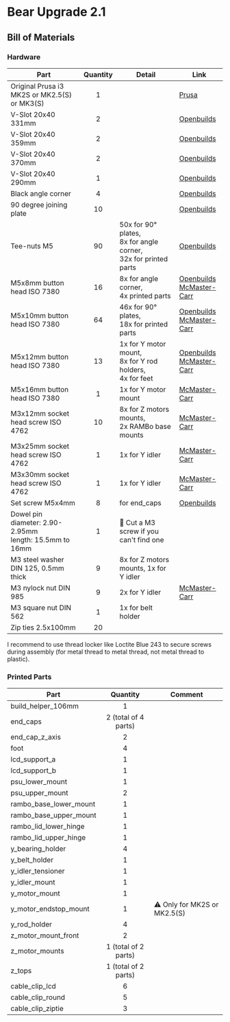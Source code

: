 # Bear Upgrade 2.1

## Bill of Materials

### Hardware

| Part     | Quantity | Detail | Link |
|----------|:--------:|--------|------|
| Original Prusa i3 MK2S or MK2.5(S) or MK3(S) | 1 | | [Prusa](https://www.prusa3d.com) |
| V-Slot 20x40 331mm | 2 | | [Openbuilds](http://openbuildspartstore.com/v-slot-20x40-linear-rail/) |
| V-Slot 20x40 359mm | 2 | | [Openbuilds](http://openbuildspartstore.com/v-slot-20x40-linear-rail/) |
| V-Slot 20x40 370mm | 2 | | [Openbuilds](http://openbuildspartstore.com/v-slot-20x40-linear-rail/) |
| V-Slot 20x40 290mm | 1 | | [Openbuilds](http://openbuildspartstore.com/v-slot-20x40-linear-rail/) |
| Black angle corner | 4 | | [Openbuilds](http://openbuildspartstore.com/black-angle-corner-connector/) |
| 90 degree joining plate | 10 | | [Openbuilds](http://openbuildspartstore.com/90-degree-joining-plate/) |
| Tee-nuts M5 | 90 | 50x for 90° plates,<br> 8x for angle corner,<br> 32x for printed parts | [Openbuilds](http://openbuildspartstore.com/tee-nuts-10-pack/) |
| M5x8mm button head ISO 7380 | 16 | 8x for angle corner,<br>4x printed parts | [Openbuilds](http://openbuildspartstore.com/low-profile-screws-m5-10-pack/)<br>[McMaster-Carr](https://www.mcmaster.com/#91239a222/=1clymbr)|
| M5x10mm button head ISO 7380 | 64 | 46x for 90° plates,<br> 18x for printed parts<br> | [Openbuilds](http://openbuildspartstore.com/low-profile-screws-m5-10-pack/)<br>[McMaster-Carr](https://www.mcmaster.com/#97763a820/=1cltxg0) |
| M5x12mm button head ISO 7380 | 13 | 1x for Y motor mount,<br>8x for Y rod holders,<br>4x for feet | [Openbuilds](http://openbuildspartstore.com/low-profile-screws-m5-10-pack/)<br>[McMaster-Carr](https://www.mcmaster.com/#91239a228/=1cm065c) |
| M5x16mm button head ISO 7380 | 1 | 1x for Y motor mount | [McMaster-Carr](https://www.mcmaster.com/92095a212) |
| M3x12mm socket head screw ISO 4762 | 10 | 8x for Z motors mounts,<br>2x RAMBo base mounts | [McMaster-Carr](https://www.mcmaster.com/#91292a114/=1c4wt18) |
| M3x25mm socket head screw ISO 4762 | 1 | 1x for Y idler | [McMaster-Carr](https://www.mcmaster.com/91292a020) |
| M3x30mm socket head screw ISO 4762 | 1 | 1x for Y idler | [McMaster-Carr](https://www.mcmaster.com/91292a022) |
| Set screw M5x4mm | 8 | for end_caps | [Openbuilds](http://openbuildspartstore.com/set-screw/) |
| Dowel pin<br/>diameter: 2.90-2.95mm<br/>length: 15.5mm to 16mm | 1 | :pushpin: Cut a M3 screw if you can't find one | |
| M3 steel washer DIN 125, 0.5mm thick | 9 | 8x for Z motors mounts, 1x for Y idler | |
| M3 nylock nut DIN 985 | 9 | 2x for Y idler | [McMaster-Carr](https://www.mcmaster.com/93625a100) |
| M3 square nut DIN 562 | 1 | 1x for belt holder | |
| Zip ties 2.5x100mm | 20 | | |

I recommend to use thread locker like Loctite Blue 243 to secure screws during assembly (for metal thread to metal thread, not metal thread to plastic).


### Printed Parts

| Part     | Quantity | Comment |
|----------|:--------:|---------|
| build_helper_106mm     | 1 | |
| end_caps               | 2 (total of 4 parts)  | |
| end_cap_z_axis         | 2 | |
| foot                   | 4 | |
| lcd_support_a          | 1 | |
| lcd_support_b          | 1 | |
| psu_lower_mount        | 1 | |
| psu_upper_mount        | 2 | |
| rambo_base_lower_mount | 1 | |
| rambo_base_upper_mount | 1 | |
| rambo_lid_lower_hinge  | 1 | |
| rambo_lid_upper_hinge  | 1 | |
| y_bearing_holder       | 4 | |
| y_belt_holder          | 1 | |
| y_idler_tensioner      | 1 | |
| y_idler_mount          | 1 | |
| y_motor_mount          | 1 | |
| y_motor_endstop_mount  | 1 | :warning: Only for MK2S or MK2.5(S) |
| y_rod_holder           | 4 | |
| z_motor_mount_front    | 2 | |
| z_motor_mounts         | 1 (total of 2 parts) | |
| z_tops                 | 1 (total of 2 parts) | |
| cable_clip_lcd         | 6 | |
| cable_clip_round       | 5 | |
| cable_clip_ziptie      | 3 | |
